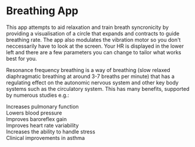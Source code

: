Breathing App
=============
This app attempts to aid relaxation and train breath syncronicity by providing a visualisation of a circle that expands and contracts to guide breathing rate. The app also modulates the vibration motor so you don't neccessarily have to look at the screen. Your HR is displayed in the lower left and there are a few parameters you can change to tailor what works best for you.

Resonance frequency breathing is a way of breathing (slow relaxed diaphragmatic breathing at around 3-7 breaths per minute) that has a regulating effect on the autonomic nervous system and other key body systems such as the circulatory system. This has many benefits, supported by numerous studies e.g.:

Increases pulmonary function  
Lowers blood pressure  
Improves baroreflex gain  
Improves heart rate variability  
Increases the ability to handle stress  
Clinical improvements in asthma  

